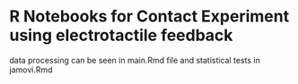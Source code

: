 # R Notebooks for Contact Experiment using electrotactile feedback

data processing can be seen in main.Rmd file and statistical tests in jamovi.Rmd
